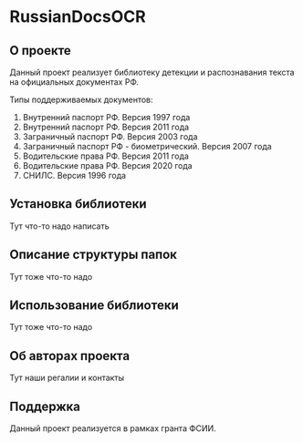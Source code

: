 # RussianDocsOCR

## О проекте
Данный проект реализует библиотеку детекции и распознавания текста на официальных документах РФ. 

Типы поддерживаемых документов:
1) Внутренний паспорт РФ. Версия 1997 года
2) Внутренний паспорт РФ. Версия 2011 года
3) Заграничный паспорт РФ. Версия 2003 года
4) Заграничный паспорт РФ - биометрический. Версия 2007 года
5) Водительские права РФ. Версия 2011 года
6) Водительские права РФ. Версия 2020 года
7) СНИЛС. Версия 1996 года

## Установка библиотеки
Тут что-то надо написать

## Описание структуры папок
Тут тоже что-то надо

## Использование библиотеки
Тут тоже что-то надо

## Об авторах проекта

Тут наши регалии и контакты

## Поддержка
Данный проект реализуется в рамках гранта ФСИИ. 



